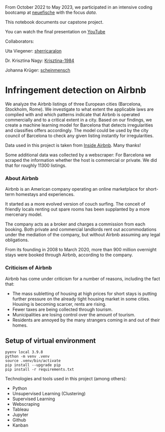 From October 2022 to May 2023, we participated in an intensive coding bootcamp at [neuefische](https://github.com/neuefische) with the focus *data*.

This notebook documents our capstone project.

You can watch the final presentation on [YouTube](https://www.youtube.com/watch?v=TTipPWftDZM&list=PLSizAuhe-ZaMcuZPD5Rjk-pmTv_dJtBvf&index=1)

Collaborators:

Uta Viegener: [sherricaralon](https://github.com/sherricaralon)

Dr. Krisztina Nagy: [Krisztina-1984](https://github.com/krisztina-1984)

Johanna Krüger: [scheinmensch](https://github.com/scheinmensch)



# Infringement detection on Airbnb

We analyze the Airbnb listings of three European cities (Barcelona, Stockholm, Rome). We investigate to what extent the applicable laws are complied with and which patterns indicate that Airbnb is operated commercially and to a critical extent in a city. Based on our findings, we create a machine learning model for Barcelona that detects irregularities and classifies offers accordingly. The model could be used by the city council of Barcelona to check any given listing instantly for irregularities.

Data used in this project is taken from [Inside Airbnb](http://insideairbnb.com/get-the-data). Many thanks!

Some additional data was collected by a webscraper: For Barcelona we scraped the information whether the host is commercial or private. We did that for roughly 11300 listings.

### About Airbnb

Airbnb is an American company operating an online marketplace for short-term homestays and experiences. 

It started as a more evolved version of couch surfing.
The conceit of friendly locals renting out spare rooms has been supplanted by a more mercenary model.

The company acts as a broker and charges a commission from each booking. Both private and commercial landlords rent out accommodations under the mediation of the company, but without Airbnb assuming any legal obligations. 

From its founding in 2008 to March 2020, more than 900 million overnight stays were booked through Airbnb, according to the company.

### Criticism of Airbnb

Airbnb has come under criticism for a number of reasons, including the fact that:
- The mass subletting of housing at high prices for short stays is putting further pressure on the already tight housing market in some cities. Housing is becoming scarcer, rents are rising.
- Fewer taxes are being collected through tourism.
- Municipalities are losing control over the amount of tourism. 
- Residents are annoyed by the many strangers coming in and out of their homes. 

## Setup of virtual environment

```
pyenv local 3.9.8
python -m venv .venv
source .venv/bin/activate
pip install --upgrade pip
pip install -r requirements.txt
```
Technologies and tools used in this project (among others):
- Python
- Unsupervised Learning (Clustering)
- Supervised Learning
- Webscraping
- Tableau
- Jupyter
- Github
- Kanban
